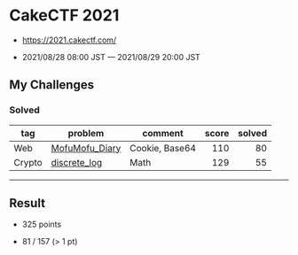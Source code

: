 # CakeCTF 2021

* https://2021.cakectf.com/

* 2021/08/28 08:00 JST — 2021/08/29 20:00 JST

## My Challenges

### Solved

| tag    | problem                          | comment        | score | solved |
| ------ | -------------------------------- | -------------- | ----: | -----: |
| Web    | [MofuMofu_Diary](MofuMofu_Diary) | Cookie, Base64 | 110   | 80     |
| Crypto | [discrete_log](discrete_log)     | Math           | 129   | 55     |

---

## Result

* 325 points

* 81 / 157 (> 1 pt)
